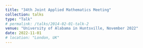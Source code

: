 ```yaml
---
title: "34th Joint Applied Mathematics Meeting"
collection: talks
type: "Talk"
# permalink: /talks/2014-02-01-talk-2
venue: "University of Alabama in Huntsville, November 2022"
date: 2022-11-01
# location: "London, UK"
---
```


<!-- [More information here](http://example2.com)

This is a description of your talk, which is a markdown files that can be all markdown-ified like any other post. Yay markdown! -->
